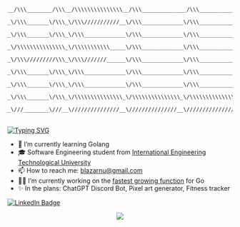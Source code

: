 ```
__/\\\________/\\\__/\\\\\\\\\\\\\\\__/\\\______________/\\\___________________/\\\\\______        
 _\/\\\_______\/\\\_\/\\\///////////__\/\\\_____________\/\\\_________________/\\\///\\\____       
  _\/\\\_______\/\\\_\/\\\_____________\/\\\_____________\/\\\_______________/\\\/__\///\\\__      
   _\/\\\\\\\\\\\\\\\_\/\\\\\\\\\\\_____\/\\\_____________\/\\\______________/\\\______\//\\\_     
    _\/\\\/////////\\\_\/\\\///////______\/\\\_____________\/\\\_____________\/\\\_______\/\\\_    
     _\/\\\_______\/\\\_\/\\\_____________\/\\\_____________\/\\\_____________\//\\\______/\\\__   
      _\/\\\_______\/\\\_\/\\\_____________\/\\\_____________\/\\\______________\///\\\__/\\\____  
       _\/\\\_______\/\\\_\/\\\\\\\\\\\\\\\_\/\\\\\\\\\\\\\\\_\/\\\\\\\\\\\\\\\____\///\\\\\/_____ 
        _\///________\///__\///////////////__\///////////////__\///////////////_______\/////_______
```
<br>
<a href="https://git.io/typing-svg"><img src="https://readme-typing-svg.demolab.com?font=Fira+Code&pause=1000&color=99C5F6&width=435&lines=I'm+xannystar+o(*%EF%BF%A3%E2%96%BD%EF%BF%A3*)%E3%83%96" alt="Typing SVG" /></a>
<ul>
  <li> 🚩 I’m currently learning Golang </li>
  <li> 🎓 Software Engineering student from <a href="https://metu.edu.kz/">International Engineering Technological University</a> </li>
  <li> 📫 How to reach me: <a href="mailto:blazarnu@gmail.com">blazarnu@gmail.com</a> </li>
  <li> 🧑‍💻 I’m currently working on the <a href="https://en.wikipedia.org/wiki/Ackermann_function">fastest growing function</a> for Go</li>
  <li> ✨ In the plans: ChatGPT Discord Bot, Pixel art generator, Fitness tracker</li>
</ul>

<p><a href="https://www.linkedin.com/in/timonchristiansen/"><img src="https://img.shields.io/badge/-LinkedIn-0077B5?style=flat-square&amp;labelColor=0077B5&amp;logo=LinkedIn&amp;link=https://www.linkedin.com/in/khankov/" alt="LinkedIn Badge"></a>

<p align="center">
  <img src="https://readme-typing-svg.herokuapp.com/?center=true&vCenter=true&color=99c5f6&width=800&lines=This+page+is+best+viewed+in+dark+mode.;Hope+you+enjoy!;Now+we+both+probably+need+to+get+back+to+coding" />
</p>


<!--
**xannystar/xannystar** is a ✨ _special_ ✨ repository because its `README.md` (this file) appears on your GitHub profile.

Here are some ideas to get you started:

- 🔭 I’m currently working on ...
- 🌱 I’m currently learning ...
- 👯 I’m looking to collaborate on ...
- 🤔 I’m looking for help with ...
- 💬 Ask me about ...
- 📫 How to reach me: ...
- 😄 Pronouns: ...
- ⚡ Fun fact: ...
-->
